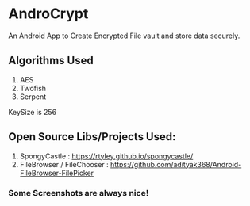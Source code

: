 # AndroCrypt
  An Android App to Create Encrypted File vault and store data securely.

## Algorithms Used
1. AES 
2. Twofish 
3. Serpent

KeySize is 256

## Open Source Libs/Projects Used:
1. SpongyCastle : https://rtyley.github.io/spongycastle/ 
2. FileBrowser / FileChooser : https://github.com/adityak368/Android-FileBrowser-FilePicker
 
### Some Screenshots are always nice!
